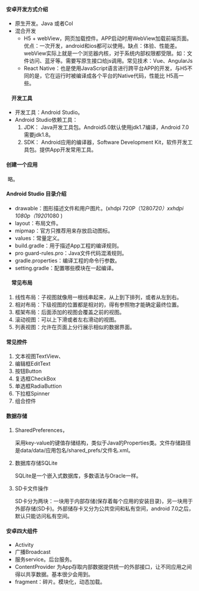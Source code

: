 #### 安卓开发方式介绍

* 原生开发。Java 或者Col
* 混合开发
  * H5 + webView，网页加载控件。APP启动时用WebView加载前端页面。优点：一次开发，android和ios都可以使用。缺点：体验、性能差。webView实际上就是一个浏览器内核，对于系统内部权限都受限。如：文件访问、蓝牙等。需要写原生接口给js调用。常见技术：Vue、AngularJs
  * React Native：也是使用JavaScript语言进行跨平台APP的开发，与H5不同的是，它在运行时被编译成各个平台的Native代码，性能比 H5高一些。

#### 　开发工具

* 开发工具：Android Studio。
* Android Studio依赖工具：
  1. JDK：  Java开发工具包。Android5.0默认使用jdk1.7编译，Android 7.0需要jdk1.8。
  2. SDK： Android应用的编译器，Software Development Kit，软件开发工具包。提供App开发常用工具。

#### 创建一个应用

​	略。

#### Android Studio  目录介绍

* drawable：图形描述文件和用户图片。(xhdpi  720P（1280*720）xxhdpi 1080p（1920*1080 )
* layout：布局文件。
* mipmap：官方只推荐用来存放启动图标。
* values：常量定义。
* build.gradle：用于描述App工程的编译规则。
* pro guard-rules.pro：Java文件代码混淆规则。
* gradle.properties：编译工程的命令行参数。
* setting.gradle：配置哪些模块在一起编译。

#### 　常见布局

1. 线性布局：子视图就像用一根线串起来，从上到下排列，或者从左到右。
2. 相对布局：下级视图的位置都是相对的，得有参照物才能确定最终位置。
3. 框架布局：后面添加的视图会覆盖之前的视图。
4. 滚动视图：可以上下滑或者左右滑动的视图。
5. 列表视图：允许在页面上分行展示相似的数据界面。

#### 常见控件

1. 文本视图TextView、
2. 编辑框EditText
3. 按钮Button
4. 复选框CheckBox
5. 单选框RadiaButtion
6. 下拉框Spinner
7. 组合控件

#### 数据存储

1. SharedPreferences，

   采用key-value的键值存储结构，类似于Java的Properties类。文件存储路径是data/data/应用包名/shared_prefs/文件名.xml。

2. 数据库存储SQLite

   SQLite是一个嵌入式数据库，多数语法与Oracle一样。

3. SD卡文件操作

   SD卡分为两块：一块用于内部存储(保存着每个应用的安装目录)，另一块用于外部存储(SD卡)。外部储存卡又分为公共空间和私有空间，android 7.0之后，默认只能访问私有空间。

#### 安卓四大组件

* Activity
* 广播Broadcast
* 服务service。后台服务。
* ContentProvider  为App存取内部数据提供统一的外部接口，让不同应用之间得以共享数据。基本很少会用到。
* fragment：碎片。模块化，动态加载。





